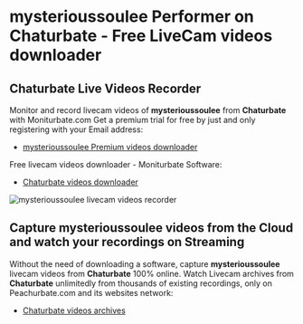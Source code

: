 # mysterioussoulee Performer on Chaturbate - Free LiveCam videos downloader

## Chaturbate Live Videos Recorder

Monitor and record livecam videos of **mysterioussoulee** from **Chaturbate** with Moniturbate.com
Get a premium trial for free by just and only registering with your Email address:
* [mysterioussoulee Premium videos downloader](https://moniturbate.com/request-demo-licence-key.html)

Free livecam videos downloader - Moniturbate Software:
* [Chaturbate videos downloader](https://moniturbate.com/moniturbate-download-software.html)

![mysterioussoulee livecam videos recorder](https://peachurnet.com/templates/moniturbate-software.png)


## Capture mysterioussoulee videos from the Cloud and watch your recordings on Streaming

Without the need of downloading a software, capture **mysterioussoulee** livecam videos from **Chaturbate** 100% online.
Watch Livecam archives from **Chaturbate** unlimitedly from thousands of existing recordings, only on Peachurbate.com and its websites network:
* [Chaturbate videos archives](https://peachurnet.com/)